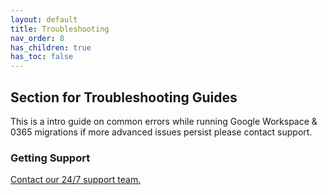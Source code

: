```yaml
---
layout: default
title: Troubleshooting
nav_order: 8
has_children: true
has_toc: false
---
```


## Section for Troubleshooting Guides

This is a intro guide on common errors while running Google Workspace & 0365 migrations if more advanced issues persist please contact support.

### Getting Support
<a href="https://support.cloudm.io/hc/en-us/requests/new">Contact our 24/7 support team.</a>
